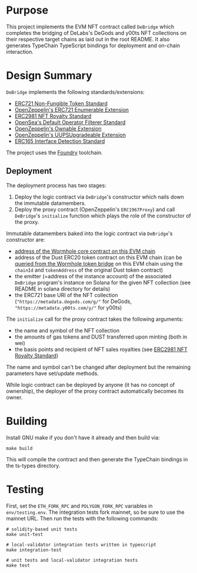# Purpose

This project implements the EVM NFT contract called `DeBridge` which completes the bridging of DeLabs's DeGods and y00ts NFT collections on their respective target chains as laid out in the root README. It also generates TypeChain TypeScript bindings for deployment and on-chain interaction.

# Design Summary

`DeBridge` implements the following standards/extensions:

- [ERC721 Non-Fungible Token Standard](https://eips.ethereum.org/EIPS/eip-721)
- [OpenZeppelin's ERC721 Enumerable Extension](https://docs.openzeppelin.com/contracts/4.x/api/token/erc721#IERC721Enumerable)
- [ERC2981 NFT Royalty Standard](https://eips.ethereum.org/EIPS/eip-2981)
- [OpenSea's Default Operator Filterer Standard](https://github.com/ProjectOpenSea/operator-filter-registry)
- [OpenZeppelin's Ownable Extension](https://docs.openzeppelin.com/contracts/4.x/api/access#Ownable)
- [OpenZeppelin's UUPSUpgradeable Extension](https://docs.openzeppelin.com/contracts/4.x/api/proxy#UUPSUpgradeable)
- [ERC165 Interface Detection Standard](https://eips.ethereum.org/EIPS/eip-165)

The project uses the [Foundry](https://book.getfoundry.sh/) toolchain.

## Deployment

The deployment process has two stages:

1. Deploy the logic contract via `DeBridge`'s constructor which nails down the immutable datamembers.
2. Deploy the proxy contract (OpenZeppelin's `ERC1967Proxy`) and call `DeBridge`'s `initialize` function which plays the role of the constructor of the proxy.

Immutable datamembers baked into the logic contract via `DeBridge`'s constructor are:

- [address of the Wormhole core contract on this EVM chain](https://book.wormhole.com/reference/contracts.html)
- address of the Dust ERC20 token contract on this EVM chain (can be [queried from the Wormhole token bridge](https://github.com/wormhole-foundation/wormhole/blob/24f3893b492c0de859ab82cc91b294450efdbac1/ethereum/contracts/bridge/BridgeGetters.sol#L50) on this EVM chain using the `chainId` and `tokenAddress` of the original Dust token contract)
- the emitter (=address of the instance account) of the associated `DeBridge` program's instance on Solana for the given NFT collection (see README in solana directory for details)
- the ERC721 base URI of the NFT collection (`"https://metadata.degods.com/g/"` for DeGods, `"https://metadata.y00ts.com/y/"` for y00ts)

The `initialize` call for the proxy contract takes the following arguments:

- the name and symbol of the NFT collection
- the amounts of gas tokens and DUST transferred upon minting (both in wei)
- the basis points and recipient of NFT sales royalties (see [ERC2981 NFT Royalty Standard](https://eips.ethereum.org/EIPS/eip-2981))

The name and symbol can't be changed after deployment but the remaining parameters have set/update methods.

While logic contract can be deployed by anyone (it has no concept of ownership), the deployer of the proxy contract automatically becomes its owner.

# Building

Install GNU make if you don't have it already and then build via:

```
make build
```

This will compile the contract and then generate the TypeChain bindings in the ts-types directory.

# Testing

First, set the `ETH_FORK_RPC` and `POLYGON_FORK_RPC` variables in `env/testing.env`. The integration tests fork mainnet, so be sure to use the mainnet URL. Then run the tests with the following commands:

```
# solidity-based unit tests
make unit-test

# local-validator integration tests written in typescript
make integration-test

# unit tests and local-validator integration tests
make test
```
